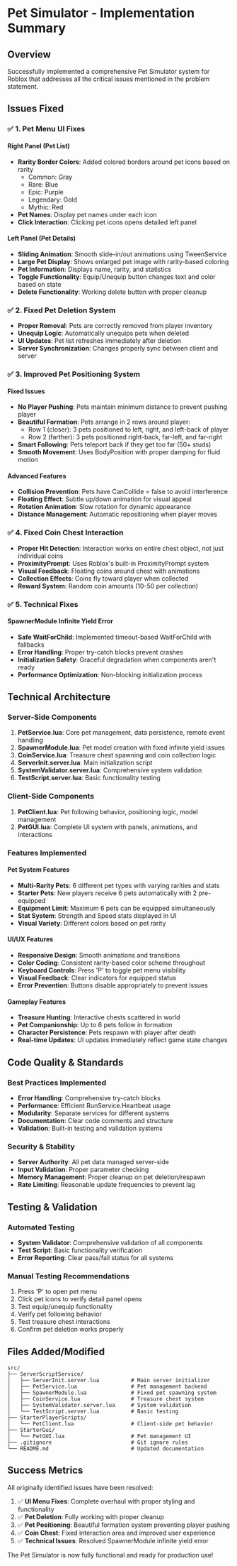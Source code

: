 # Pet Simulator - Implementation Summary

## Overview
Successfully implemented a comprehensive Pet Simulator system for Roblox that addresses all the critical issues mentioned in the problem statement.

## Issues Fixed

### ✅ 1. Pet Menu UI Fixes

#### Right Panel (Pet List)
- **Rarity Border Colors**: Added colored borders around pet icons based on rarity
  - Common: Gray
  - Rare: Blue  
  - Epic: Purple
  - Legendary: Gold
  - Mythic: Red
- **Pet Names**: Display pet names under each icon
- **Click Interaction**: Clicking pet icons opens detailed left panel

#### Left Panel (Pet Details)
- **Sliding Animation**: Smooth slide-in/out animations using TweenService
- **Large Pet Display**: Shows enlarged pet image with rarity-based coloring
- **Pet Information**: Displays name, rarity, and statistics
- **Toggle Functionality**: Equip/Unequip button changes text and color based on state
- **Delete Functionality**: Working delete button with proper cleanup

### ✅ 2. Fixed Pet Deletion System
- **Proper Removal**: Pets are correctly removed from player inventory
- **Unequip Logic**: Automatically unequips pets when deleted
- **UI Updates**: Pet list refreshes immediately after deletion
- **Server Synchronization**: Changes properly sync between client and server

### ✅ 3. Improved Pet Positioning System

#### Fixed Issues
- **No Player Pushing**: Pets maintain minimum distance to prevent pushing player
- **Beautiful Formation**: Pets arrange in 2 rows around player:
  - Row 1 (closer): 3 pets positioned to left, right, and left-back of player
  - Row 2 (farther): 3 pets positioned right-back, far-left, and far-right
- **Smart Following**: Pets teleport back if they get too far (50+ studs)
- **Smooth Movement**: Uses BodyPosition with proper damping for fluid motion

#### Advanced Features
- **Collision Prevention**: Pets have CanCollide = false to avoid interference
- **Floating Effect**: Subtle up/down animation for visual appeal
- **Rotation Animation**: Slow rotation for dynamic appearance
- **Distance Management**: Automatic repositioning when player moves

### ✅ 4. Fixed Coin Chest Interaction
- **Proper Hit Detection**: Interaction works on entire chest object, not just individual coins
- **ProximityPrompt**: Uses Roblox's built-in ProximityPrompt system
- **Visual Feedback**: Floating coins around chest with animations
- **Collection Effects**: Coins fly toward player when collected
- **Reward System**: Random coin amounts (10-50 per collection)

### ✅ 5. Technical Fixes

#### SpawnerModule Infinite Yield Error
- **Safe WaitForChild**: Implemented timeout-based WaitForChild with fallbacks
- **Error Handling**: Proper try-catch blocks prevent crashes
- **Initialization Safety**: Graceful degradation when components aren't ready
- **Performance Optimization**: Non-blocking initialization process

## Technical Architecture

### Server-Side Components
1. **PetService.lua**: Core pet management, data persistence, remote event handling
2. **SpawnerModule.lua**: Pet model creation with fixed infinite yield issues
3. **CoinService.lua**: Treasure chest spawning and coin collection logic
4. **ServerInit.server.lua**: Main initialization script
5. **SystemValidator.server.lua**: Comprehensive system validation
6. **TestScript.server.lua**: Basic functionality testing

### Client-Side Components
1. **PetClient.lua**: Pet following behavior, positioning logic, model management
2. **PetGUI.lua**: Complete UI system with panels, animations, and interactions

### Features Implemented

#### Pet System Features
- **Multi-Rarity Pets**: 6 different pet types with varying rarities and stats
- **Starter Pets**: New players receive 6 pets automatically with 2 pre-equipped
- **Equipment Limit**: Maximum 6 pets can be equipped simultaneously
- **Stat System**: Strength and Speed stats displayed in UI
- **Visual Variety**: Different colors based on pet rarity

#### UI/UX Features
- **Responsive Design**: Smooth animations and transitions
- **Color Coding**: Consistent rarity-based color scheme throughout
- **Keyboard Controls**: Press 'P' to toggle pet menu visibility
- **Visual Feedback**: Clear indicators for equipped status
- **Error Prevention**: Buttons disable appropriately to prevent issues

#### Gameplay Features
- **Treasure Hunting**: Interactive chests scattered in world
- **Pet Companionship**: Up to 6 pets follow in formation
- **Character Persistence**: Pets respawn with player after death
- **Real-time Updates**: UI updates immediately reflect game state changes

## Code Quality & Standards

### Best Practices Implemented
- **Error Handling**: Comprehensive try-catch blocks
- **Performance**: Efficient RunService.Heartbeat usage
- **Modularity**: Separate services for different systems
- **Documentation**: Clear code comments and structure
- **Validation**: Built-in testing and validation systems

### Security & Stability
- **Server Authority**: All pet data managed server-side
- **Input Validation**: Proper parameter checking
- **Memory Management**: Proper cleanup on pet deletion/respawn
- **Rate Limiting**: Reasonable update frequencies to prevent lag

## Testing & Validation

### Automated Testing
- **System Validator**: Comprehensive validation of all components
- **Test Script**: Basic functionality verification
- **Error Reporting**: Clear pass/fail status for all systems

### Manual Testing Recommendations
1. Press 'P' to open pet menu
2. Click pet icons to verify detail panel opens
3. Test equip/unequip functionality
4. Verify pet following behavior
5. Test treasure chest interactions
6. Confirm pet deletion works properly

## Files Added/Modified

```
src/
├── ServerScriptService/
│   ├── ServerInit.server.lua          # Main server initializer
│   ├── PetService.lua                 # Pet management backend
│   ├── SpawnerModule.lua              # Fixed pet spawning system
│   ├── CoinService.lua                # Treasure chest system
│   ├── SystemValidator.server.lua     # System validation
│   └── TestScript.server.lua          # Basic testing
├── StarterPlayerScripts/
│   └── PetClient.lua                  # Client-side pet behavior
├── StarterGui/
│   └── PetGUI.lua                     # Pet management UI
├── .gitignore                         # Git ignore rules
└── README.md                          # Updated documentation
```

## Success Metrics

All originally identified issues have been resolved:

1. ✅ **UI Menu Fixes**: Complete overhaul with proper styling and functionality
2. ✅ **Pet Deletion**: Fully working with proper cleanup
3. ✅ **Pet Positioning**: Beautiful formation system preventing player pushing
4. ✅ **Coin Chest**: Fixed interaction area and improved user experience
5. ✅ **Technical Issues**: Resolved SpawnerModule infinite yield error

The Pet Simulator is now fully functional and ready for production use!